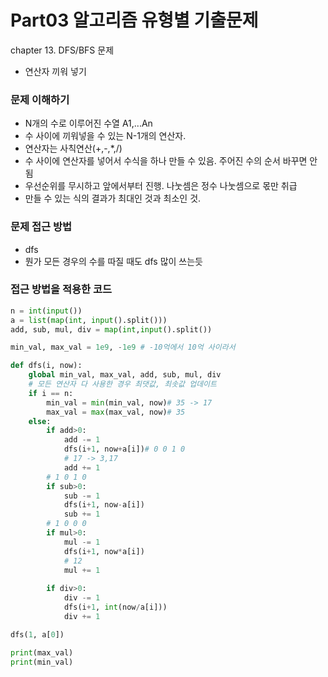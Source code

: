 # Part03 알고리즘 유형별 기출문제
chapter 13. DFS/BFS 문제
- 연산자 끼워 넣기

### 문제 이해하기
- N개의 수로 이루어진 수열 A1,...An
- 수 사이에 끼워넣을 수 있는 N-1개의 연산자.
- 연산자는 사칙연산(+,-,*,/)
- 수 사이에 연산자를 넣어서 수식을 하나 만들 수 있음. 주어진 수의 순서 바꾸면 안됨
- 우선순위를 무시하고 앞에서부터 진행. 나눗셈은 정수 나눗셈으로 몫만 취급
- 만들 수 있는 식의 결과가 최대인 것과 최소인 것.

### 문제 접근 방법
- dfs
- 뭔가 모든 경우의 수를 따질 때도 dfs 많이 쓰는듯

### 접근 방법을 적용한 코드
```python
n = int(input())
a = list(map(int, input().split()))
add, sub, mul, div = map(int,input().split())

min_val, max_val = 1e9, -1e9 # -10억에서 10억 사이라서

def dfs(i, now):
    global min_val, max_val, add, sub, mul, div
    # 모든 연산자 다 사용한 경우 최댓값, 최솟값 업데이트
    if i == n:
        min_val = min(min_val, now)# 35 -> 17
        max_val = max(max_val, now)# 35
    else:
        if add>0:
            add -= 1
            dfs(i+1, now+a[i])# 0 0 1 0 
            # 17 -> 3,17
            add += 1
        # 1 0 1 0
        if sub>0:
            sub -= 1
            dfs(i+1, now-a[i])
            sub += 1
        # 1 0 0 0 
        if mul>0:
            mul -= 1
            dfs(i+1, now*a[i])
            # 12
            mul += 1
            
        if div>0:
            div -= 1
            dfs(i+1, int(now/a[i]))
            div += 1

dfs(1, a[0])

print(max_val)
print(min_val)
```